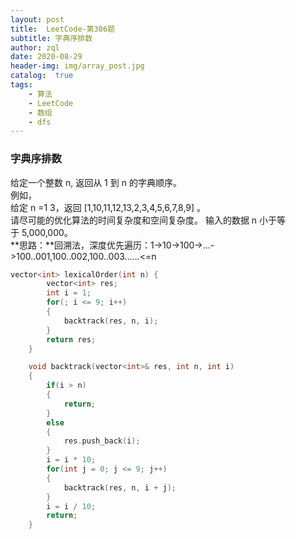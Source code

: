 ```yaml
---
layout: post
title:  LeetCode-第386题
subtitle: 字典序排数
author: zql
date: 2020-08-29
header-img: img/array_post.jpg
catalog:  true
tags:
    - 算法
    - LeetCode
    - 数组
    - dfs
---
```


### 字典序排数  
给定一个整数 n, 返回从 1 到 n 的字典顺序。  
例如，  
给定 n =1 3，返回 [1,10,11,12,13,2,3,4,5,6,7,8,9] 。  
请尽可能的优化算法的时间复杂度和空间复杂度。 输入的数据 n 小于等于 5,000,000。  
**思路：**回溯法，深度优先遍历：1->10->100->...->100..001,100..002,100..003......<=n
```c++
vector<int> lexicalOrder(int n) {
        vector<int> res;
        int i = 1;
        for(; i <= 9; i++)
        {
            backtrack(res, n, i);
        }
        return res;
    }

    void backtrack(vector<int>& res, int n, int i)
    {
        if(i > n)
        {
            return;
        }
        else
        {
            res.push_back(i);
        }
        i = i * 10;
        for(int j = 0; j <= 9; j++)
        {
            backtrack(res, n, i + j);
        }
        i = i / 10;
        return;
    }
```
